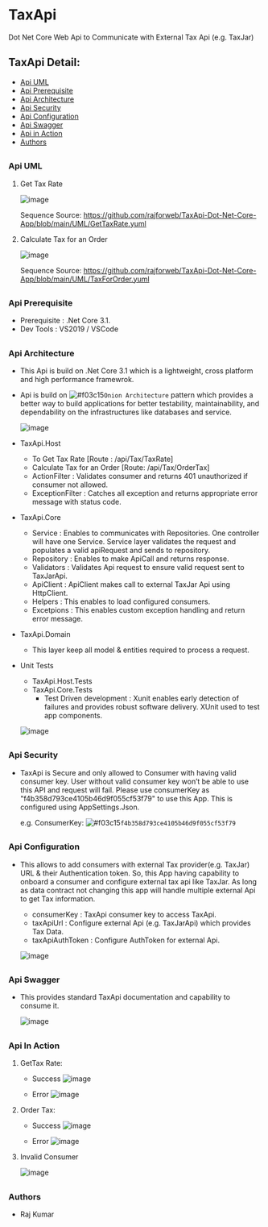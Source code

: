 # TaxApi
Dot Net Core Web Api to Communicate with External Tax Api (e.g. TaxJar)

## TaxApi Detail:

* [Api UML](#api-uml-field) 
* [Api Prerequisite](#api-dependency-field) 
* [Api Architecture](#api-arc-field) 
* [Api Security](#api-security-field) 
* [Api Configuration](#api-config-field) 
* [Api Swagger](#api-swagger-field) 
* [Api in Action](#api-action-field) 
* [Authors](#api-authors-field) 

## <h3 id="api-uml-field">Api UML</h3>

1. Get Tax Rate

    ![image](https://user-images.githubusercontent.com/1794465/115158841-34509b80-a05e-11eb-9326-f15cd2027ef0.png)

    Sequence Source: https://github.com/rajforweb/TaxApi-Dot-Net-Core-App/blob/main/UML/GetTaxRate.yuml
    
2. Calculate Tax for an Order

    ![image](https://user-images.githubusercontent.com/1794465/115158852-43374e00-a05e-11eb-8a52-313ea953b659.png)

    Sequence Source: https://github.com/rajforweb/TaxApi-Dot-Net-Core-App/blob/main/UML/TaxForOrder.yuml
    
## <h3 id="api-dependency-field">Api Prerequisite</h3> 

- Prerequisite : .Net Core 3.1. 
- Dev Tools : VS2019 / VSCode

## <h3 id="api-arc-field">Api Architecture</h3>  

- This Api is build on .Net Core 3.1 which is a lightweight, cross platform and high performance framewrok. 
- Api is build on ![#f03c15](https://via.placeholder.com/15/f03c15/000000?text=+)`Onion Architecture` pattern which provides a better way to build applications for better testability, maintainability, and dependability on the infrastructures like databases and service.

  ![image](https://user-images.githubusercontent.com/1794465/115166472-5c9dc180-a081-11eb-886d-8c3ee254e1df.png)

- TaxApi.Host
    * To Get Tax Rate [Route : /api/Tax/TaxRate]
    * Calculate Tax for an Order [Route: /api/Tax/OrderTax]
    * ActionFilter : Validates consumer and returns 401 unauthorized if consumer not allowed.
    * ExceptionFilter : Catches all exception and returns appropriate error message with status code.  

- TaxApi.Core
    * Service : Enables to communicates with Repositories. One controller will have one Service. Service layer validates the request and populates a valid apiRequest 
               and sends to repository.
    * Repository : Enables to make ApiCall and returns response.
    * Validators : Validates Api request to ensure valid request sent to TaxJarApi.
    * ApiClient : ApiClient makes call to external TaxJar Api using HttpClient.
    * Helpers : This enables to load configured consumers.   
    * Excetpions : This enables custom exception handling and return error message. 
     
- TaxApi.Domain   
    * This layer keep all model & entities required to process a request.

- Unit Tests
    * TaxApi.Host.Tests 
    * TaxApi.Core.Tests           
        * Test Driven development : Xunit enables early detection of failures and provides robust software delivery. XUnit used to test app components.
    
    ![image](https://user-images.githubusercontent.com/1794465/115159047-349d6680-a05f-11eb-9689-d6f50b4f2914.png)


## <h3 id="api-security-field">Api Security</h3>
- TaxApi is Secure and only allowed to Consumer with having valid consumer key. User without valid consumer key won’t be able to use this API and request will fail.
   Please use consumerKey as "f4b358d793ce4105b46d9f055cf53f79" to use this App. This is configured using AppSettings.Json.
  
   e.g. ConsumerKey: ![#f03c15](https://via.placeholder.com/15/f03c15/000000?text=+)`f4b358d793ce4105b46d9f055cf53f79`

## <h3 id="api-config-field">Api Configuration</h3>
- This allows to add consumers with external Tax provider(e.g. TaxJar) URL & their Authentication token. So, this App having capability to onboard a consumer and configure external tax api like TaxJar. As long as data contract not changing this app will handle multiple external Api to get Tax information.
 
    * consumerKey : TaxApi consumer key to access TaxApi.
    * taxApiUrl : Configure external Api (e.g. TaxJarApi) which provides Tax Data.
    * taxApiAuthToken : Configure AuthToken for external Api.  
 
    ![image](https://user-images.githubusercontent.com/1794465/115167507-eb144200-a085-11eb-847c-59cd99d535a2.png)

 
## <h3 id="api-swagger-field">Api Swagger</h3>
   - This provides standard TaxApi documentation and capability to consume it.
          
     ![image](https://user-images.githubusercontent.com/1794465/115150554-dfe5f580-a036-11eb-9443-c3da4e220963.png)

## <h3 id="api-action-field">Api In Action</h3>
   
 1. GetTax Rate:
    * Success
    ![image](https://user-images.githubusercontent.com/1794465/115155595-bc2ea980-a04e-11eb-8414-cb89e7184edd.png)
    
    * Error
    ![image](https://user-images.githubusercontent.com/1794465/115167083-17c75a00-a084-11eb-924b-c0992a1f7ca7.png)

 2. Order Tax:
    * Success
    ![image](https://user-images.githubusercontent.com/1794465/115151201-d5792b00-a039-11eb-883f-0d183aebf069.png)
    
    * Error
    ![image](https://user-images.githubusercontent.com/1794465/115167122-47766200-a084-11eb-9f74-70c8f8f9467b.png)

 3. Invalid Consumer
    
    ![image](https://user-images.githubusercontent.com/1794465/115167881-0df32600-a087-11eb-8d4a-7af08e02f0d0.png)


## <h3 id="api-authors-field">Authors</h3> 
- Raj Kumar
